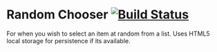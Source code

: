 Random Chooser  [![Build Status](https://travis-ci.org/matyb/random-chooser-js.png?branch=master)](https://travis-ci.org/matyb/random-chooser-js)
==============
For when you wish to select an item at random from a list. Uses HTML5 local storage for persistence if its available.

